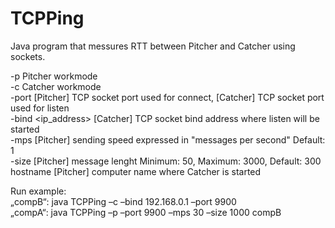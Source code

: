 # TCPPing
Java program that messures RTT between Pitcher and Catcher using sockets.

-p Pitcher workmode <br />
-c Catcher workmode <br />
-port <port> [Pitcher] TCP socket port used for connect, [Catcher] TCP socket port used for listen <br />
-bind <ip_address> [Catcher] TCP socket bind address where listen will be started <br />
-mps <rate> [Pitcher] sending speed expressed in "messages per second"  Default: 1 <br />
-size <size> [Pitcher] message lenght  Minimum: 50, Maximum: 3000,  Default: 300 <br />
hostname [Pitcher] computer name where Catcher is started <br />

Run example: <br />
 „compB“: java TCPPing –c –bind 192.168.0.1 –port 9900 <br />
 „compA“: java TCPPing –p –port 9900 –mps 30 –size 1000 compB <br />
